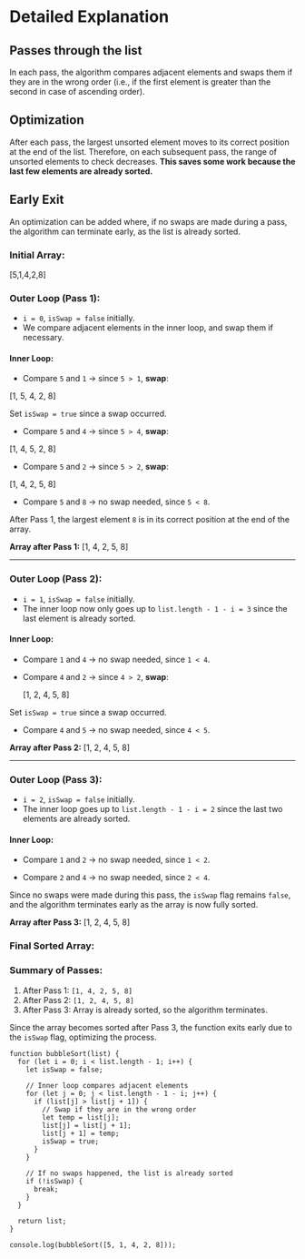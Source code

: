 # Detailed Explanation

## Passes through the list

In each pass, the algorithm compares adjacent elements and swaps them if they are in the wrong order (i.e., if the first element is greater than the second in case of ascending order).

## **Optimization**

After each pass, the largest unsorted element moves to its correct position at the end of the list. Therefore, on each subsequent pass, the range of unsorted elements to check decreases. **This saves some work because the last few elements are already sorted.**

## **Early Exit**

An optimization can be added where, if no swaps are made during a pass, the algorithm can terminate early, as the list is already sorted.

### Initial Array:

[5,1,4,2,8]

### Outer Loop (Pass 1):

- `i = 0`, `isSwap = false` initially.
- We compare adjacent elements in the inner loop, and swap them if necessary.

#### Inner Loop:

- Compare `5` and `1` → since `5 > 1`, **swap**:

[1, 5, 4, 2, 8]

Set `isSwap = true` since a swap occurred.

- Compare `5` and `4` → since `5 > 4`, **swap**:

[1, 4, 5, 2, 8]

- Compare `5` and `2` → since `5 > 2`, **swap**:

[1, 4, 2, 5, 8]

- Compare `5` and `8` → no swap needed, since `5 < 8`.

After Pass 1, the largest element `8` is in its correct position at the end of the array.

**Array after Pass 1:**
[1, 4, 2, 5, 8]

---

### Outer Loop (Pass 2):

- `i = 1`, `isSwap = false` initially.
- The inner loop now only goes up to `list.length - 1 - i = 3` since the last element is already sorted.

#### Inner Loop:

- Compare `1` and `4` → no swap needed, since `1 < 4`.

- Compare `4` and `2` → since `4 > 2`, **swap**:

  [1, 2, 4, 5, 8]

Set `isSwap = true` since a swap occurred.

- Compare `4` and `5` → no swap needed, since `4 < 5`.

**Array after Pass 2:**
[1, 2, 4, 5, 8]

---

### Outer Loop (Pass 3):

- `i = 2`, `isSwap = false` initially.
- The inner loop goes up to `list.length - 1 - i = 2` since the last two elements are already sorted.

#### Inner Loop:

- Compare `1` and `2` → no swap needed, since `1 < 2`.

- Compare `2` and `4` → no swap needed, since `2 < 4`.

Since no swaps were made during this pass, the `isSwap` flag remains `false`, and the algorithm terminates early as the array is now fully sorted.

**Array after Pass 3:**
[1, 2, 4, 5, 8]

### Final Sorted Array:

### Summary of Passes:

1. After Pass 1: `[1, 4, 2, 5, 8]`
2. After Pass 2: `[1, 2, 4, 5, 8]`
3. After Pass 3: Array is already sorted, so the algorithm terminates.

Since the array becomes sorted after Pass 3, the function exits early due to the `isSwap` flag, optimizing the process.

```
function bubbleSort(list) {
  for (let i = 0; i < list.length - 1; i++) {
    let isSwap = false;

    // Inner loop compares adjacent elements
    for (let j = 0; j < list.length - 1 - i; j++) {
      if (list[j] > list[j + 1]) {
        // Swap if they are in the wrong order
        let temp = list[j];
        list[j] = list[j + 1];
        list[j + 1] = temp;
        isSwap = true;
      }
    }

    // If no swaps happened, the list is already sorted
    if (!isSwap) {
      break;
    }
  }

  return list;
}

console.log(bubbleSort([5, 1, 4, 2, 8]));
```
